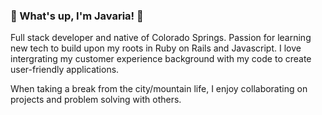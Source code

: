 ### 🐐 What's up, I'm Javaria! 🐐

Full stack developer and native of Colorado Springs. Passion for learning new tech to build upon my roots in Ruby on Rails and Javascript. I love intergrating my customer experience background with my code to create user-friendly applications. 


When taking a break from the city/mountain life, I enjoy collaborating on projects and problem solving with others.


<!--
**jay719/jay719** is a ✨ _special_ ✨ repository because its `README.md` (this file) appears on your GitHub profile.

Here are some ideas to get you started:

- 🔭 I’m currently working on ...
- 🌱 I’m currently learning ...
- 👯 I’m looking to collaborate on ...
- 🤔 I’m looking for help with ...
- 💬 Ask me about ...
- 📫 How to reach me: ...
- 😄 Pronouns: ...
- ⚡ Fun fact: ...
-->

